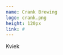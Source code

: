 ```yaml
---
name: Crank Brewing
logo: crank.png
height: 120px
link: #
---
```

<ul style="list-style-type:none; margin:0; padding:0;">
  <li>Kviek</li>
</ul>

